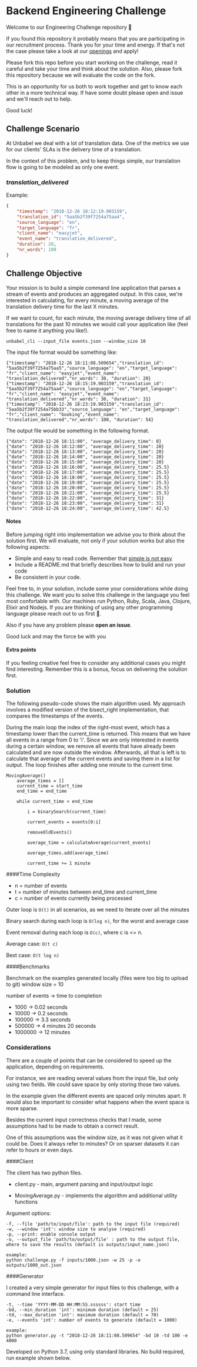 # Backend Engineering Challenge


Welcome to our Engineering Challenge repository 🖖

If you found this repository it probably means that you are participating in our recruitment process. Thank you for your time and energy. If that's not the case please take a look at our [openings](https://unbabel.com/careers/) and apply!

Please fork this repo before you start working on the challenge, read it careful and take your time and think about the solution. Also, please fork this repository because we will evaluate the code on the fork.

This is an opportunity for us both to work together and get to know each other in a more technical way. If have some doubt please open and issue and we'll reach out to help.

Good luck!

## Challenge Scenario

At Unbabel we deal with a lot of translation data. One of the metrics we use for our clients' SLAs is the delivery time of a translation. 

In the context of this problem, and to keep things simple, our translation flow is going to be modeled as only one event.

### *translation_delivered*

Example:

```json
{
	"timestamp": "2018-12-26 18:12:19.903159",
	"translation_id": "5aa5b2f39f7254a75aa4",
	"source_language": "en",
	"target_language": "fr",
	"client_name": "easyjet",
	"event_name": "translation_delivered",
	"duration": 20,
	"nr_words": 100
}
```

## Challenge Objective

Your mission is to build a simple command line application that parses a stream of events and produces an aggregated output. In this case, we're interested in calculating, for every minute, a moving average of the translation delivery time for the last X minutes.

If we want to count, for each minute, the moving average delivery time of all translations for the past 10 minutes we would call your application like (feel free to name it anything you like!).

	unbabel_cli --input_file events.json --window_size 10
	
The input file format would be something like:

	{"timestamp": "2018-12-26 18:11:08.509654","translation_id": "5aa5b2f39f7254a75aa5","source_language": "en","target_language": "fr","client_name": "easyjet","event_name": "translation_delivered","nr_words": 30, "duration": 20}
	{"timestamp": "2018-12-26 18:15:19.903159","translation_id": "5aa5b2f39f7254a75aa4","source_language": "en","target_language": "fr","client_name": "easyjet","event_name": "translation_delivered","nr_words": 30, "duration": 31}
	{"timestamp": "2018-12-26 18:23:19.903159","translation_id": "5aa5b2f39f7254a75bb33","source_language": "en","target_language": "fr","client_name": "booking","event_name": "translation_delivered","nr_words": 100, "duration": 54}


The output file would be something in the following format.

```
{"date": "2018-12-26 18:11:00", "average_delivery_time": 0}
{"date": "2018-12-26 18:12:00", "average_delivery_time": 20}
{"date": "2018-12-26 18:13:00", "average_delivery_time": 20}
{"date": "2018-12-26 18:14:00", "average_delivery_time": 20}
{"date": "2018-12-26 18:15:00", "average_delivery_time": 20}
{"date": "2018-12-26 18:16:00", "average_delivery_time": 25.5}
{"date": "2018-12-26 18:17:00", "average_delivery_time": 25.5}
{"date": "2018-12-26 18:18:00", "average_delivery_time": 25.5}
{"date": "2018-12-26 18:19:00", "average_delivery_time": 25.5}
{"date": "2018-12-26 18:20:00", "average_delivery_time": 25.5}
{"date": "2018-12-26 18:21:00", "average_delivery_time": 25.5}
{"date": "2018-12-26 18:22:00", "average_delivery_time": 31}
{"date": "2018-12-26 18:23:00", "average_delivery_time": 31}
{"date": "2018-12-26 18:24:00", "average_delivery_time": 42.5}
```

#### Notes

Before jumping right into implementation we advise you to think about the solution first. We will evaluate, not only if your solution works but also the following aspects:

+ Simple and easy to read code. Remember that [simple is not easy](https://www.infoq.com/presentations/Simple-Made-Easy)
+ Include a README.md that briefly describes how to build and run your code
+ Be consistent in your code. 

Feel free to, in your solution, include some your considerations while doing this challenge. We want you to solve this challenge in the language you feel most confortable with. Our machines run Python, Ruby, Scala, Java, Clojure, Elixir and Nodejs. If you are thinking of using any other programming language please reach out to us first 🙏.

Also if you have any problem please **open an issue**. 

Good luck and may the force be with you

#### Extra points

If you feeling creative feel free to consider any additional cases you might find interesting. Remember this is a bonus, focus on delivering the solution first.

### Solution

The following pseudo-code shows the main algorithm used.
My approach involves a modified version of the bisect_right implementation, that compares
the timestamps of the events.

During the main loop the index of the right-most event, which has a timestamp lower than the current_time is returned.
This means that we have all events in a range from 0 to 'i'. Since we are only interested in events during a certain window,
we remove all events that have already been calculated and are now outside the window.
Afterwards, all that is left is to calculate that average of the current events and saving them in a list for output.
The loop finishes after adding one minute to the current time.

````
MovingAverage()
    average_times = []
    current_time = start_time
    end_time = end_time
    
    while current_time < end_time
    
        i = binarySearch(current_time)
        
        current_events = events[0:i]
        
        removeOldEvents()
        
        average_time = calculateAverage(current_events)
        
        average_times.add(average_time)
        
        current_time += 1 minute
````

####Time Complexity

- n = number of events
- t = number of minutes between end_time and current_time
- c = number of events currently being processed

Outer loop is `O(t)` in all scenarios, as we need to iterate over all the minutes

Binary search during each loop is `O(log n)`, for the worst and average case

Event removal during each loop is `O(c)`, where c is <= n.

Average case: `O(t c)`

Best case: `O(t log n)`

####Benchmarks

Benchmark on the examples generated locally (files were too big to upload to git)
window size = 10

number of events -> time to completion
- 1000 -> 0.02 seconds
- 10000 -> 0.2 seconds
- 100000 -> 3.3 seconds
- 500000 -> 4 minutes 20 seconds
- 1000000 -> 12 minutes


### Considerations

There are a couple of points that can be considered to speed up the application, depending on requirements.

For instance, we are reading several values from the input file, but only using two fields.
We could save space by only storing those two values.

In the example given the different events are spaced only minutes apart. It would also be important to consider
what happens when the event space is more sparse.

Besides the current input correctness checks that I made, some assumptions had to be made to obtain a correct result.

One of this assumptions was the window size, as it was not given what it could be. 
Does it always refer to minutes? Or on sparser datasets it can refer to hours or even days.

####Client

The client has two python files.

- client.py - main, argument parsing and input/output logic

- MovingAverage.py - implements the algorithm and additional utility functions

Argument options:

    -f, --file 'path/to/input/file': path to the input file (required)
    -w, --window 'int': window size to analyse (required)
    -p, --print: enable console output
    -o, --output_file 'path/to/output/file' : path to the output file, where to save the results (default is outputs/input_name.json)

    example:
    python challenge.py -f inputs/1000.json -w 25 -p -o outputs/1000_out.json


####Generator

I created a very simple generator for input files to this challenge, with a command line interface.

    -t, --time 'YYYY-MM-DD HH:MM:SS.ssssss': start time
    -bd, --min_duration 'int': minimum duration (default = 25)
    -td, --max_duration 'int': maximum duration (default = 70)
    -e, --events 'int': number of events to generate (default = 1000)    
    
    example:
    python generator.py -t "2018-12-26 18:11:08.509654" -bd 10 -td 100 -e 4000
    
Developed on Python 3.7, using only standard libraries.
No build required, run example shown below.